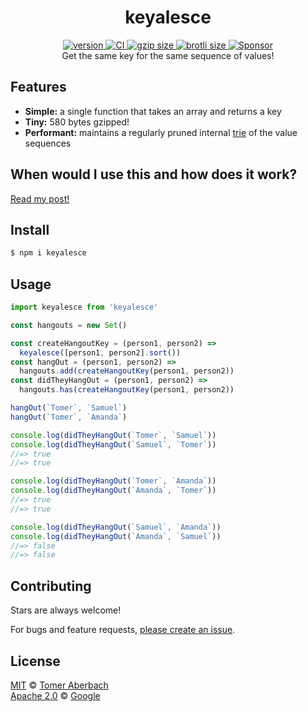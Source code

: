 <h1 align="center">
  keyalesce
</h1>

<div align="center">
  <a href="https://npmjs.org/package/keyalesce">
    <img src="https://badgen.now.sh/npm/v/keyalesce" alt="version" />
  </a>
  <a href="https://github.com/TomerAberbach/keyalesce/actions">
    <img src="https://github.com/TomerAberbach/keyalesce/workflows/CI/badge.svg" alt="CI" />
  </a>
  <a href="https://unpkg.com/keyalesce/dist/index.min.js">
    <img src="https://deno.bundlejs.com/?q=keyalesce&badge" alt="gzip size" />
  </a>
  <a href="https://unpkg.com/keyalesce/dist/index.min.js">
    <img src="https://deno.bundlejs.com/?q=keyalesce&config={%22compression%22:{%22type%22:%22brotli%22}}&badge" alt="brotli size" />
  </a>
  <a href="https://github.com/sponsors/TomerAberbach">
    <img src="https://img.shields.io/static/v1?label=Sponsor&message=%E2%9D%A4&logo=GitHub&color=%23fe8e86" alt="Sponsor">
  </a>
</div>

<div align="center">
  Get the same key for the same sequence of values!
</div>

## Features

- **Simple:** a single function that takes an array and returns a key
- **Tiny:** 580 bytes gzipped!
- **Performant:** maintains a regularly pruned internal
  [trie](https://en.wikipedia.org/wiki/Trie) of the value sequences

## When would I use this and how does it work?

[Read my post!](https://tomeraberba.ch/the-making-of-keyalesce)

## Install

```sh
$ npm i keyalesce
```

## Usage

```js
import keyalesce from 'keyalesce'

const hangouts = new Set()

const createHangoutKey = (person1, person2) =>
  keyalesce([person1, person2].sort())
const hangOut = (person1, person2) =>
  hangouts.add(createHangoutKey(person1, person2))
const didTheyHangOut = (person1, person2) =>
  hangouts.has(createHangoutKey(person1, person2))

hangOut(`Tomer`, `Samuel`)
hangOut(`Tomer`, `Amanda`)

console.log(didTheyHangOut(`Tomer`, `Samuel`))
console.log(didTheyHangOut(`Samuel`, `Tomer`))
//=> true
//=> true

console.log(didTheyHangOut(`Tomer`, `Amanda`))
console.log(didTheyHangOut(`Amanda`, `Tomer`))
//=> true
//=> true

console.log(didTheyHangOut(`Samuel`, `Amanda`))
console.log(didTheyHangOut(`Amanda`, `Samuel`))
//=> false
//=> false
```

## Contributing

Stars are always welcome!

For bugs and feature requests,
[please create an issue](https://github.com/TomerAberbach/keyalesce/issues/new).

## License

[MIT](https://github.com/TomerAberbach/keyalesce/blob/main/license) ©
[Tomer Aberbach](https://github.com/TomerAberbach) \
[Apache 2.0](https://github.com/TomerAberbach/keyalesce/blob/main/license-apache)
© [Google](https://github.com/TomerAberbach/keyalesce/blob/main/notice-apache)
